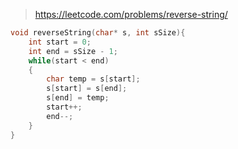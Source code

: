 > https://leetcode.com/problems/reverse-string/

``` c
void reverseString(char* s, int sSize){
    int start = 0;
    int end = sSize - 1;
    while(start < end)
    {
        char temp = s[start];
        s[start] = s[end];
        s[end] = temp;
        start++;
        end--;
    }
}
```